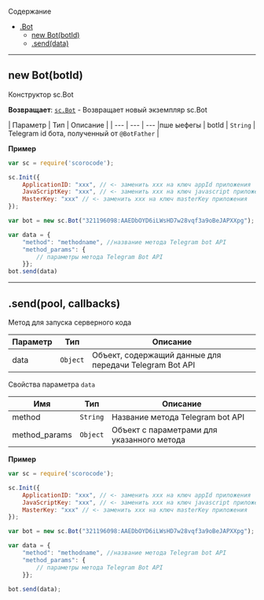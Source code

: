 <a name="sc.Bot"></a>

Содержание

* [.Bot](#sc.Bot)
    * [new Bot(botId)](#new_sc.Bot)
    * [.send(data)](#sc.Bot+send) 

----------------------------------------------------------------------------------------------

<a name="new_sc.Bot"></a>

## new Bot(botId)

Конструктор sc.Bot

**Возвращает**: <code>[sc.Bot](#sc.Bot)</code> - Возвращает новый экземпляр sc.Bot

| Параметр | Тип | Описание |
| --- | --- | --- |пше ыефегы
| botId | <code>String</code> | Telegram id бота, полученный от `@BotFather` |

**Пример**
```js
var sc = require('scorocode');

sc.Init({
    ApplicationID: "xxx", // <- заменить xxx на ключ appId приложения
    JavaScriptKey: "xxx", // <- заменить xxx на ключ javascript приложения
    MasterKey: "xxx" // <- заменить xxx на ключ masterKey приложения
});

var bot = new sc.Bot("321196098:AAEDbOYD6iLWsHD7w28vqf3a9oBeJAPXXpg");

var data = {
    "method": "methodname", //название метода Telegram bot API 
    "method_params": {
        // параметры метода Telegram Bot API
    }};
bot.send(data)
```
--------------------------------------------------------------------------

<a name="sc.Bot+send"></a>

## .send(pool, callbacks) 

Метод для запуска серверного кода

| Параметр | Тип | Описание |
| --- | --- | --- |
| data | <code>Object</code> | Объект, содержащий данные для передачи Telegram Bot API |

Свойства параметра `data`

| Имя | Тип | Описание |
| --- | --- | --- |
| method | <code>String</code> | Название метода Telegram bot API  |
| method_params | <code>Object</code> | Объект с параметрами для указанного метода |

**Пример**

```js
var sc = require('scorocode');

sc.Init({
    ApplicationID: "xxx", // <- заменить xxx на ключ appId приложения
    JavaScriptKey: "xxx", // <- заменить xxx на ключ javascript приложения
    MasterKey: "xxx" // <- заменить xxx на ключ masterKey приложения
});

var bot = new sc.Bot("321196098:AAEDbOYD6iLWsHD7w28vqf3a9oBeJAPXXpg");

var data = {
    "method": "methodname", //название метода Telegram bot API 
    "method_params": {
        // параметры метода Telegram Bot API
    }};

bot.send(data);
```